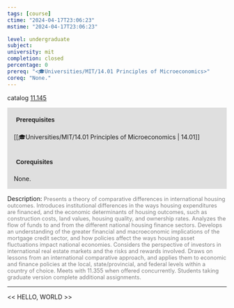 ```yaml
---
tags: [course]
ctime: "2024-04-17T23:06:23"
mstime: "2024-04-17T23:06:23"

level: undergraduate
subject: 
university: mit
completion: closed
percentage: 0
prereq: "<🎓Universities/MIT/14.01 Principles of Microeconomics>"
coreq: "None."
---
```


catalog [11.145](http://student.mit.edu/catalog/m11a.html#11.145)

<span style="display: block; padding: 15px; background-color: rgb(100, 100, 100, 0.2);"><font id="m_prereq680_0" style="display: block; font-family: Arial, sans-serif; font-weight: bold; padding: 5px">Prerequisites</font><br><span id="prereq680_0">[[🎓Universities/MIT/14.01 Principles of Microeconomics | 14.01]]</span></span>
<span style="display: block; padding: 15px; background-color: rgb(100, 100, 100, 0.2);"><font id="m_coreq680_0" style="display: block; font-family: Arial, sans-serif; font-weight: bold; padding: 5px">Corequisites</font><br><span id="coreq680_0">None.</span></span>

<font style="">Description:</font>
<font style="color: grey; font-size: 0.8rem;">Presents a theory of comparative differences in international housing outcomes. Introduces institutional differences in the ways housing expenditures are financed, and the economic determinants of housing outcomes, such as construction costs, land values, housing quality, and ownership rates. Analyzes the flow of funds to and from the different national housing finance sectors. Develops an understanding of the greater financial and macroeconomic implications of the mortgage credit sector, and how policies affect the ways housing asset fluctuations impact national economies. Considers the perspective of investors in international real estate markets and the risks and rewards involved. Draws on lessons from an international comparative approach, and applies them to economic and finance policies at the local, state/provincial, and federal levels within a country of choice. Meets with 11.355 when offered concurrently. Students taking graduate version complete additional assignments.</font>



---

<< HELLO, WORLD >>

